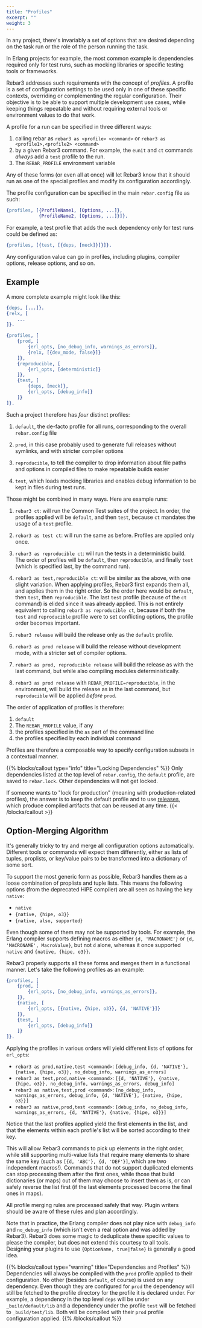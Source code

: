 ```yaml
---
title: "Profiles"
excerpt: ""
weight: 3
---
```


In any project, there's invariably a set of options that are desired depending on the task run or the role of the person running the task.

In Erlang projects for example, the most common example is dependencies required only for test runs, such as mocking libraries or specific testing tools or frameworks.

Rebar3 addresses such requirements with the concept of *profiles*. A profile is a set of configuration settings to be used only in one of these specific contexts, overriding or complementing the regular configuration. Their objective is to be able to support multiple development use cases, while keeping things repeatable and without requiring external tools or environment values to do that work.

A profile for a run can be specified in three different ways:

1. calling rebar as `rebar3 as <profile> <command>` or `rebar3 as <profile1>,<profile2> <command>`
2. by a given Rebar3 command. For example, the `eunit` and `ct` commands *always* add a `test` profile to the run.
3. The `REBAR_PROFILE` environment variable

Any of these forms (or even all at once) will let Rebar3 know that it should run as one of the special profiles and modify its configuration accordingly.

The profile configuration can be specified in the main `rebar.config` file as such:

```erlang
{profiles, [{ProfileName1, [Options, ...]},
            {ProfileName2, [Options, ...]}]}.
```

For example, a test profile that adds the `meck` dependency only for test runs could be defined as:

```erlang
{profiles, [{test, [{deps, [meck]}]}]}.
```

Any configuration value can go in profiles, including plugins, compiler options, release options, and so on.

## Example

A more complete example might look like this:

```erlang
{deps, [...]}.
{relx, [
    ...
]}.

{profiles, [
    {prod, [
        {erl_opts, [no_debug_info, warnings_as_errors]},
        {relx, [{dev_mode, false}]}
    ]},
    {reproducible, [
        {erl_opts, [deterministic]}
    ]},
    {test, [
        {deps, [meck]},
        {erl_opts, [debug_info]}
    ]}
]}.
```

Such a project therefore has *four* distinct profiles:

1. `default`, the de-facto profile for all runs, corresponding to the overall `rebar.config` file

2. `prod`, in this case probably used to generate full releases without symlinks, and with stricter compiler options

3. `reproducible`, to tell the compiler to drop information about file paths and options in compiled files to make repeatable builds easier

4. `test`, which loads mocking libraries and enables debug information to be kept in files during test runs.

Those might be combined in many ways. Here are example runs:

1. `rebar3 ct`: will run the Common Test suites of the project. In order, the profiles applied will be `default`, and then `test`, because `ct` mandates the usage of a `test` profile.

2. `rebar3 as test ct`: will run the same as before. Profiles are applied only once.

3. `rebar3 as reproducible ct`: will run the tests in a deterministic build. The order of profiles will be `default`, then `reproducible`, and finally `test` (which is specified last, by the command run).

4. `rebar3 as test,reproducible ct`: will be similar as the above, with one slight variation. When applying profiles, Rebar3 first expands them all, and applies them in the right order. So the order here would be `default`, then `test`, then `reproducible`. The last `test` profile (because of the `ct` command) is elided since it was already applied. This is not entirely equivalent to calling `rebar3 as reproducible ct`, because if both the `test` and `reproducible` profile were to set conflicting options, the profile order becomes important.

5. `rebar3 release` will build the release only as the `default` profile.

6. `rebar3 as prod release` will build the release without development mode, with a stricter set of compiler options.

7. `rebar3 as prod, reproducible release` will build the release as with the last command, but while also compiling modules deterministically.

8. `rebar3 as prod release` with `REBAR_PROFILE=reproducible`, in the environment, will build the release as in the last command, but `reproducible` will be applied *before* `prod`.

The order of application of profiles is therefore:

1. `default`
2. The `REBAR_PROFILE` value, if any
3. the profiles specified in the `as` part of the command line
4. the profiles specified by each individual command

Profiles are therefore a composable way to specify configuration subsets in a contextual manner.

{{% blocks/callout type="info" title="Locking Dependencies" %}}
Only dependencies listed at the top level of `rebar.config`, the `default` profile, are saved to `rebar.lock`. Other dependencies will not get locked.

If someone wants to "lock for production" (meaning with production-related profiles), the answer is to keep the default profile and to use [releases](/docs/deployment/releases), which produce compiled artifacts that can be reused at any time.
{{< /blocks/callout >}}

## Option-Merging Algorithm

It's generally tricky to try and merge all configuration options automatically. Different tools or commands will expect them differently, either as lists of tuples, proplists, or key/value pairs to be transformed into a dictionary of some sort.

To support the most generic form as possible, Rebar3 handles them as a loose combination of proplists and tuple lists. This means the following options (from the deprecated HiPE compiler) are all seen as having the key `native`:

- `native`
- `{native, {hipe, o3}}`
- `{native, also, supported}`

Even though some of them may not be supported by tools. For example, the Erlang compiler supports defining macros as either `{d, 'MACRONAME'}` or `{d, 'MACRONAME', MacroValue}`, but not `d` alone, whereas it once supported `native` and `{native, {hipe, o3}}`.

Rebar3 properly supports all these forms and merges them in a functional manner. Let's take the following profiles as an example:

```erlang
{profiles, [
    {prod, [
        {erl_opts, [no_debug_info, warnings_as_errors]},
    ]},
    {native, [
        {erl_opts, [{native, {hipe, o3}}, {d, 'NATIVE'}]}
    ]},
    {test, [
        {erl_opts, [debug_info]}
    ]}
]}.
```

Applying the profiles in various orders will yield different lists of options for `erl_opts`:

- `rebar3 as prod,native,test <command>`: `[debug_info, {d, 'NATIVE'}, {native, {hipe, o3}}, no_debug_info, warnings_as_errors]`
- `rebar3 as test,prod,native <command>`: `[{d, 'NATIVE'}, {native, {hipe, o3}}, no_debug_info, warnings_as_errors, debug_info]`
- `rebar3 as native,test,prod <command>`: `[no_debug_info, warnings_as_errors, debug_info, {d, 'NATIVE'}, {native, {hipe, o3}}]`
- `rebar3 as native,prod,test <command>`: `[debug_info, no_debug_info, warnings_as_errors, {d, 'NATIVE'}, {native, {hipe, o3}}]`

Notice that the last profiles applied yield the first elements in the list, and that the elements within each profile's list will be sorted according to their key.

This will allow Rebar3 commands to pick up elements in the right order, while still supporting multi-value lists that require many elements to share the same key (such as `[{d, 'ABC'}, {d, 'DEF'}]`, which are two independent macros!). Commands that do not support duplicated elements can stop processing them after the first ones, while those that build dictionaries (or maps) out of them may choose to insert them as is, or can safely reverse the list first (if the last elements processed become the final ones in maps).

All profile merging rules are processed safely that way. Plugin writers should be aware of these rules and plan accordingly.

Note that in practice, the Erlang compiler does not play nice with `debug_info` and `no_debug_info` (which isn't even a real option and was added by Rebar3). Rebar3 does some magic to deduplicate these specific values to please the compiler, but does not extend this courtesy to all tools. Designing your plugins to use `{OptionName, true|false}` is generally a good idea.

{{% blocks/callout type="warning" title="Dependencies and Profiles" %}}
Dependencies will always be compiled with the `prod` profile applied to their configuration. No other (besides `default`, of course) is used on any dependency. Even though they are configured for `prod` the dependency will still be fetched to the profile directory for the profile it is declared under. For example, a dependency in the top level `deps` will be under `_build/default/lib` and a dependency under the profile `test` will be fetched to `_build/test/lib`. Both will be compiled with their `prod` profile configuration applied.
{{% /blocks/callout %}}
